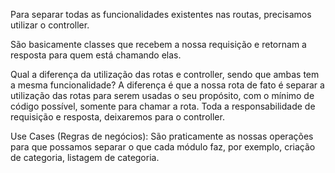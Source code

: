 Para separar todas as funcionalidades existentes nas routas, precisamos utilizar o controller.

São basicamente classes que recebem a nossa requisição e retornam a resposta para quem está chamando elas.

Qual a diferença da utilização das rotas e controller, sendo que ambas tem a mesma funcionalidade?
A diferença é que a nossa rota de fato é separar a utilização das rotas para serem usadas o seu propósito, com o mínimo de código possível, somente para chamar a rota. Toda a responsabilidade de requisição e resposta, deixaremos para o controller.

Use Cases (Regras de negócios): São praticamente as nossas operações para que possamos separar o que cada módulo faz, por exemplo, criação de categoria, listagem de categoria.
